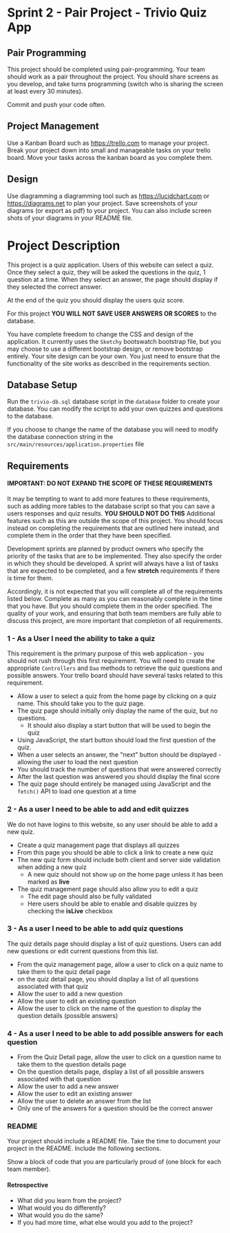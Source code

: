 # Sprint 2 - Pair Project - Trivio Quiz App

## Pair Programming
This project should be completed using pair-programming. Your team should work as a pair throughout
the project. You should share screens as you develop, and take turns programming (switch who is 
sharing the screen at least every 30 minutes). 

Commit and push your code often.

## Project Management
Use a Kanban Board such as https://trello.com to manage your project. Break your project down into small 
and manageable tasks on your trello board. Move your tasks across the kanban board as you complete them.

## Design
Use diagramming a diagramming tool such as https://lucidchart.com or https://diagrams.net to plan your project.
Save screenshots of your diagrams (or export as pdf) to your project. You can also include screen shots of your
diagrams in your README file.

# Project Description

This project is a quiz application. Users of this website can select a quiz. Once they select a quiz, they
will be asked the questions in the quiz, 1 question at a time. When they select an answer, the page
should display if they selected the correct answer.

At the end of the quiz you should display the users quiz score.

For this project **YOU WILL NOT SAVE USER ANSWERS OR SCORES** to the database.

You have complete freedom to change the CSS and design of the application. It currently uses the `Sketchy` bootswatch bootstrap 
file, but you may choose to use a different bootstrap design, or remove bootstrap entirely. Your site design
can be your own. You just need to ensure that the functionality of the site works as described in the requirements section.

## Database Setup

Run the `trivio-db.sql` database script in the `database` folder to create your database. You can modify the script to add your
own quizzes and questions to the database.

If you choose to change the name of the database you will need to modify the database connection string in the 
`src/main/resources/application.properties` file

## Requirements

#### IMPORTANT: DO NOT EXPAND THE SCOPE OF THESE REQUIREMENTS

It may be tempting to want to add more features to these requirements, such as adding more tables to the database
script so that you can save a users responses and quiz results. **YOU SHOULD NOT DO THIS** Additional features
such as this are outside the scope of this project. You should focus instead on completing the requirements
that are outlined here instead, and complete them in the order that they have been specified.

Development sprints are planned by product owners who specify the priority of the tasks that are to be implemented.
They also specify the order in which they should be developed. A sprint will always have a list of tasks that are 
expected to be completed, and a few **stretch** requirements if there is time for them.

Accordingly, it is not expected that you will complete all of the requirements listed below. Complete as many as
you can reasonably complete in the time that you have. But you should complete them in the order specified.
The quality of your work, and ensuring that both team members are fully able to discuss this project, are more
important that completion of all requirements.

### 1 - As a User I need the ability to take a quiz

This requirement is the primary purpose of this web application - you should not rush through this first requirement.
You will need to create the appropriate `Controllers` and `Dao` methods to retrieve the quiz questions and possible 
answers. Your trello board should have several tasks related to this requirement.

* Allow a user to select a quiz from the home page by clicking on a quiz name. This should take you to the quiz page.
* The quiz page should initially only display the name of the quiz, but no questions.
  * It should also display a start button that will be used to begin the quiz
* Using JavaScript, the start button should load the first question of the quiz.
* When a user selects an answer, the "next" button should be displayed - allowing the user to load the next question
* You should track the number of questions that were answered correctly
* After the last question was answered you should display the final score
* The quiz page should entirely be managed using JavaScript and the `fetch()` API to load one question at a time

### 2 - As a user I need to be able to add and edit quizzes

We do not have logins to this website, so any user should be able to add a new quiz.

* Create a quiz management page that displays all quizzes
* From this page you should be able to click a link to create a new quiz
* The new quiz form should include both client and server side validation when adding a new quiz
  * A new quiz should not show up on the home page unless it has been marked as **live**
* The quiz management page should also allow you to edit a quiz
  * The edit page should also be fully validated
  * Here users should be able to enable and disable quizzes by checking the **isLive** checkbox

### 3 - As a user I need to be able to add quiz questions

The quiz details page should display a list of quiz questions. Users can add new questions or edit current
questions from this list.

* From the quiz management page, allow a user to click on a quiz name to take them to the quiz detail page
* on the quiz detail page, you should display a list of all questions associated with that quiz
* Allow the user to add a new question
* Allow the user to edit an existing question
* Allow the user to click on the name of the question to display the question details (possible answers)

### 4 - As a user I need to be able to add possible answers for each question

* From the Quiz Detail page, allow the user to click on a question name to take them to the question details page
* On the question details page, display a list of all possible answers associated with that question
* Allow the user to add a new answer
* Allow the user to edit an existing answer
* Allow the user to delete an answer from the list
* Only one of the answers for a question should be the correct answer

### README

Your project should include a README file. Take the time to document your project in the README. Include the following sections.


Show a block of code that you are particularly proud of (one block for each team member).

#### Retrospective

* What did you learn from the project?
* What would you do differently?
* What would you do the same?
* If you had more time, what else would you add to the project?


